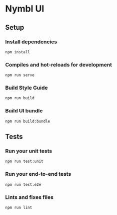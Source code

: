 # Nymbl UI

## Setup


### Install dependencies
```
npm install
```

### Compiles and hot-reloads for development
```
npm run serve
```

### Build Style Guide

```
npm run build
```

### Build UI bundle

```
npm run build:bundle
```

## Tests

### Run your unit tests

```
npm run test:unit
```

### Run your end-to-end tests
```
npm run test:e2e
```

### Lints and fixes files
```
npm run lint
```
